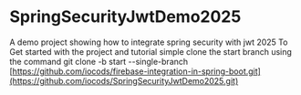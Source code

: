 # SpringSecurityJwtDemo2025
A demo project showing how to integrate spring security with jwt 2025
To Get started with the project and tutorial simple clone the start branch using the command
git clone -b start --single-branch [https://github.com/iocods/firebase-integration-in-spring-boot.git](https://github.com/iocods/SpringSecurityJwtDemo2025.git)
